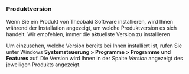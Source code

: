 
### Produktversion

Wenn Sie ein Produkt von Theobald Software installieren, wird Ihnen während der Installation angezeigt, um welche Produktversion es sich handelt.
Wir empfehlen, immer die aktuellste Version zu installieren<br>

Um einzusehen, welche Version bereits bei Ihnen installiert ist, rufen Sie unter Windows **Systemsteuerung > Programme > Programme und Features** auf.
Die Version wird Ihnen in der Spalte *Version* angezeigt des jeweiligen Produkts angezeigt.

